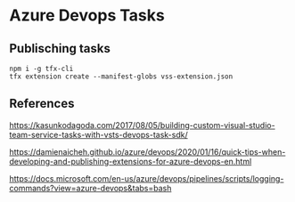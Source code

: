 # Azure Devops Tasks

## Publisching tasks

```shell
npm i -g tfx-cli
tfx extension create --manifest-globs vss-extension.json
```

## References

https://kasunkodagoda.com/2017/08/05/building-custom-visual-studio-team-service-tasks-with-vsts-devops-task-sdk/

https://damienaicheh.github.io/azure/devops/2020/01/16/quick-tips-when-developing-and-publishing-extensions-for-azure-devops-en.html

https://docs.microsoft.com/en-us/azure/devops/pipelines/scripts/logging-commands?view=azure-devops&tabs=bash